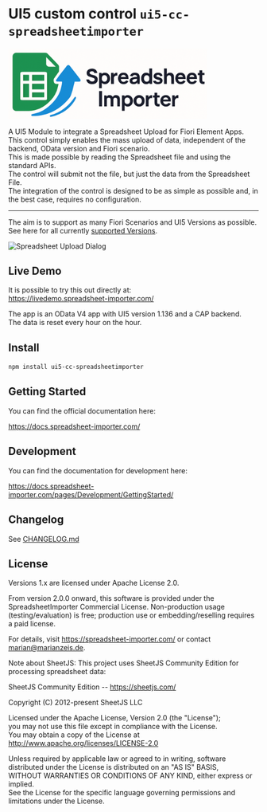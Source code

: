 # UI5 custom control `ui5-cc-spreadsheetimporter`

<div align="left">
  <img src="../../docs/images/Logo_wide.png" alt="UI5 Spreadsheet Importer Logo" width="400">
</div>

A UI5 Module to integrate a Spreadsheet Upload for Fiori Element Apps.  
This control simply enables the mass upload of data, independent of the backend, OData version and Fiori scenario.  
This is made possible by reading the Spreadsheet file and using the standard APIs.  
The control will submit not the file, but just the data from the Spreadsheet File.  
The integration of the control is designed to be as simple as possible and, in the best case, requires no configuration.
****
The aim is to support as many Fiori Scenarios and UI5 Versions as possible.  
See here for all currently [supported Versions](https://docs.spreadsheet-importer.com/pages/SupportVersions/).

![Spreadsheet Upload Dialog](/images/SpreadsheetUploadDialog.png "Spreadsheet Upload Dialog")

## Live Demo

It is possible to try this out directly at:  
https://livedemo.spreadsheet-importer.com/

The app is an OData V4 app with UI5 version 1.136 and a CAP backend.  
The data is reset every hour on the hour.

## Install

```bash
npm install ui5-cc-spreadsheetimporter
```

## Getting Started

You can find the official documentation here:

https://docs.spreadsheet-importer.com/

## Development

You can find the documentation for development here:

https://docs.spreadsheet-importer.com/pages/Development/GettingStarted/

## Changelog

See [CHANGELOG.md](CHANGELOG.md)

## License

Versions 1.x are licensed under Apache License 2.0.

From version 2.0.0 onward, this software is provided under the SpreadsheetImporter Commercial License. Non-production usage (testing/evaluation) is free; production use or embedding/reselling requires a paid license.

For details, visit https://spreadsheet-importer.com/ or contact marian@marianzeis.de.

Note about SheetJS:
This project uses SheetJS Community Edition for processing spreadsheet data:

SheetJS Community Edition -- https://sheetjs.com/

Copyright (C) 2012-present SheetJS LLC

Licensed under the Apache License, Version 2.0 (the "License");  
you may not use this file except in compliance with the License.  
You may obtain a copy of the License at  
http://www.apache.org/licenses/LICENSE-2.0  

Unless required by applicable law or agreed to in writing, software  
distributed under the License is distributed on an "AS IS" BASIS,  
WITHOUT WARRANTIES OR CONDITIONS OF ANY KIND, either express or implied.  
See the License for the specific language governing permissions and limitations under the License.
